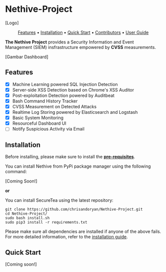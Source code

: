﻿# Nethive-Project

[Logo]

<p align="center">
  <a href="#features">Features</a> •
  <a href="#installation">Installation</a> •
  <a href="#quick-start">Quick Start</a> •
  <a href="#contributors">Contributors</a> •
  <a href="/doc/user_guide.md">User Guide</a>
</p>

**The Nethive Project** provides a Security Information and Event Management (SIEM) insfrastructure empowered by **CVSS** measurements.

[Gambar Dashboard]

## Features

 - [x] Machine Learning powered SQL Injection Detection
 - [x] Server-side XSS Detection based on Chrome's XSS Auditor
 - [x] Post-exploitation Detection powered by Auditbeat
 - [x] Bash Command History Tracker
 - [x] CVSS Measurement on Detected Attacks
 - [x] Realtime Log Storing powered by Elasticsearch and Logstash
 - [x] Basic System Monitoring
 - [x] Resourceful Dashboard UI
 - [ ] Notify Suspicious Activity via Email 

## Installation

Before installing, please make sure to install the **[pre-requisites](/doc/en-US/user_guide.md#pre-requisites)**.

You can install Nethive from PyPi package manager using the following command:

[Coming Soon!]

**or**

You can install SecureTea using the latest repository:
```
git clone https://github.com/chrisandoryan/Nethive-Project.git
cd Nethive-Project/
sudo bash install.sh
sudo pip3 install -r requirements.txt
```
Please make sure all dependencies are installed if anyone of the above fails.
For more detailed information, refer to the [installation guide](https://github.com/chrisandoryan/Nethive-Project/doc/user_guide.md#installation).

## Quick Start

[Coming soon!]
